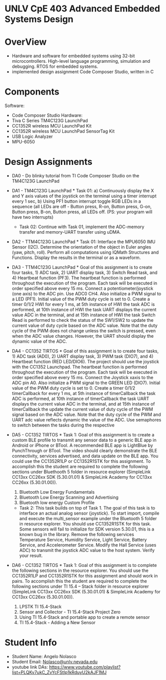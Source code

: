 # UNLV CpE 403 Advanced Embedded Systems Design

# OverView
* Hardware and software for embedded systems using 32-bit microcontrollers. High-level language programming, simulation and debugging. RTOS for embedded systems.
* implemented design assignment Code Composer  Studio, written in C

# Components
Software:
*  Code Composer  Studio
Hardware:
* Tiva C Series TM4C123G LaunchPad
* CC1352R wireless MCU LaunchPad Kit
* CC1352R wireless MCU LaunchPad SensorTag Kit
* USB Logic Analyzer
* MPU-6050


# Design Assignments
* DA0 - Do blinky tutorial from TI Code Composer Studio on the TM4C123G LaunchPad 

* DA1 - TM4C123G LaunchPad
      * Task 01: a) Continuously display the X and Y axis values of the joystick on the terminal using a
    timer interrupt every 1 sec, b) Using PF1 button interrupt toggle RGB LEDs in a sequence (all
    LEDs are off - Button press, R-on, Button press, G-on, Button press, B-on, Button press, all LEDs
    off. (PS: your program will have two interrupts)
    * Task 02: Continue with Task 01, implement the ADC-memory transfer and memory-UART
    transfer using uDMA. 
   

 * DA2 - TTM4C123G LaunchPad
       * Task 01: Interface the MPU6050 IMU Sensor (I2C). Determine the orientation of the object in
    Euler angles (yaw, pitch, roll). Perform all computations using IQMath Structures and Functions.
    Display the results in the terminal or as a waveform.
   

 * DA3 - TTM4C123G LaunchPad
           * Goal of this assignment is to create four tasks, 1) ADC task, 2) UART display task, 3) Switch
    Read task, and 4) Heartbeat function (PF3). The heartbeat function is performed throughout the
    execution of the program. Each task will be executed in order specified above every 15 ms. Connect a potentiometer/joystick (one axis) to the ADC pin. Use ADC0 CH4. Also initialize a PWM
    signal to a LED (PF1). Initial value of the PWM duty cycle is set to 0. Create a timer 0/1/2 HWI
    for every 1 ms, at 5th instance of HWI the task ADC is performed, at 10th instance of HWI the
    task UART displays the current value ADC in the terminal, and at 15th instance of HWI the task
    Switch Read is performed to check the status of the SW1/SW2 to update the current value of duty
    cycle based on the ADC value. Note that the duty cycle of the PWM does not change unless the
    switch is pressed, even when the ADC value changes. However, the UART should display the
    dynamic value of the ADC.

 * DA4 - CC1352 TIRTOS
          * Goal of this assignment is to create four tasks, 1) ADC task (AD0), 2) UART display task, 3) PWM
    task (DIO7), and 4) Heartbeat function (RED LED/DIO6). The project should use the joystick with
    the CC1352 Launchpad. The heartbeat function is performed throughout the execution of the program. Each task will be executed in order specified above every 15 ms. Connect the Joystick xaxis to the ADC pin A0. Also initialize a PWM signal to the GREEN LED (DIO7). Initial value of
    the PWM duty cycle is set to 0. Create a timer 0/1/2 timerCallback for every 1 ms, at 5th instance of timerCallback the task ADC is performed, at 10th instance of timerCallback the task
    UART displays the current value ADC in the terminal, and at 15th instance of timerCallback the
    update the current value of duty cycle of the PWM signal based on the ADC value. Note that the
    duty cycle of the PWM and UART adc value reflects dynamic the value of the ADC. Use semaphores to switch between the tasks during the respective

* DA5 - CC1352 TIRTOS
        * Task 1: Goal of this assignment is to create a custom BLE profile to transmit any sensor data to a
    generic BLE app in Android or iPhone or BTool. A recommended BLE app is LightBlue by
    PunchThrough or BTool. The video should clearly demonstrate the BLE connectivity, services
    advertised, and data update on the BLE app. You could use the CC1352R1LP or CC1352R1STK
    for this assignment. To accomplish this the student are required to complete the following sections under Bluethooth 5 folder in resource explorer (SimpleLink CC13xx CC26xx SDK
    (5.30.01.01) & SimpleLink Academy for CC13xx CC26xx (5.30.01.00)).
    1. Bluetooth Low Energy Fundamentals
    2. Bluetooth Low Energy Scanning and Advertising
    3. Bluetooth low energy Custom Profile
    * Task 2: This task builds on top of Task 1. The goal of this task is to interface an actual analog
    sensor (joystick). To start import, compile and execute the multi_sensor example under the Bluetooth 5 folder in resource explorer. You should use CC1352R1STK for this task. Some sensors
    will fail to initialize for SDK version 5.30.01, this is a known bug in the library. Remove the following services Temperature Service, Humidity Service, Light Service, Battery Service, and Accelerometer Service. Modify the Hall Service (uses ADC) to transmit the joystick ADC value to
    the host system. Verify your result.

* DA6 - CC1352 TIRTOS
        * Task 1: Goal of this assignment is to complete the following sections in the resource explorer.
    You should use the CC1352R1LP and CC1352R1STK for this assignment and should work in
    pairs. To accomplish this the student are required to complete the following sections under TI
    15.4 – Stack folder in resource explorer (SimpleLink CC13xx CC26xx SDK (5.30.01.01) & SimpleLink Academy for CC13xx CC26xx (5.30.01.00)).
    1. LPSTK TI 15.4-Stack
    2. Sensor and Collector - TI 15.4-Stack Project Zero
    3. Using TI 15.4-Stack and portable app to create a remote sensor
    4. TI 15.4-Stack - Adding a New Sensor 

# Student Info
* Student Name: Angelo Nolasco
* Student Email: Nolasco@unlv.nevada.edu
* youtube link DAs: https://www.youtube.com/playlist?list=PLQKv7ukC_ZvYcFStIp1kRduyU2kAJF1MJ




